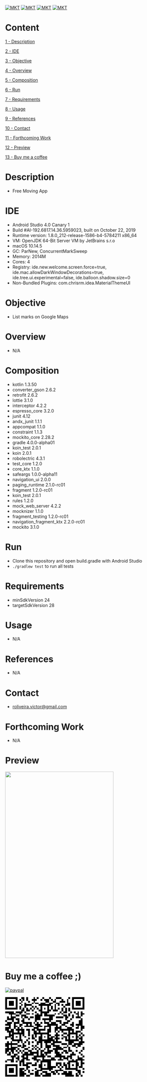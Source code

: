[![MKT](https://img.shields.io/badge/version-v1.0.0-blue.svg)](https://img.shields.io/badge/version-v1.0.0-blue.svg)
[![MKT](https://img.shields.io/badge/language-Kotlin-orange.svg)](https://img.shields.io/badge/language-Kotlin-orange.svg)
[![MKT](https://img.shields.io/badge/platform-Android-lightgrey.svg)](https://img.shields.io/badge/platform-Android-lightgrey.svg)
[![MKT](https://img.shields.io/badge/license-Copyleft-red.svg)](./LICENSE)

# Content

[1 - Description](#description)

[2 - IDE](#ide)

[3 - Objective](#objective)

[4 - Overview](#overview)

[5 - Composition](#composition)

[6 - Run](#run)

[7 - Requirements](#requirements)

[8 - Usage](#usage)

[9 - References](#references)

[10 - Contact](#contact)

[11 - Forthcoming Work](#forthcoming-work)

[12 - Preview](#preview)

[13 - Buy me a coffee](#buy-me-a-coffee-)

# Description

-   Free Moving App

# IDE

- Android Studio 4.0 Canary 1
- Build #AI-192.6817.14.36.5959023, built on October 22, 2019
- Runtime version: 1.8.0_212-release-1586-b4-5784211 x86_64
- VM: OpenJDK 64-Bit Server VM by JetBrains s.r.o
- macOS 10.14.5
- GC: ParNew, ConcurrentMarkSweep
- Memory: 2014M
- Cores: 4
- Registry: ide.new.welcome.screen.force=true, ide.mac.allowDarkWindowDecorations=true, ide.tree.ui.experimental=false, ide.balloon.shadow.size=0
- Non-Bundled Plugins: com.chrisrm.idea.MaterialThemeUI

# Objective

  - List marks on Google Maps

# Overview

  - N/A

# Composition

- kotlin                   1.3.50
- converter_gson           2.6.2
- retrofit                 2.6.2
- lottie                   3.1.0
- interceptor              4.2.2
- espresso_core            3.2.0
- junit                    4.12
- andx_junit               1.1.1
- appcompat                1.1.0
- constraint               1.1.3
- mockito_core             2.28.2
- gradle                   4.0.0-alpha01
- koin_test                2.0.1
- koin                     2.0.1
- robolectric              4.3.1
- test_core                1.2.0
- core_ktx                 1.1.0
- safeargs                 1.0.0-alpha11
- navigation_ui            2.0.0
- paging_runtime           2.1.0-rc01
- fragment                 1.2.0-rc01
- koin_test                2.0.1
- rules                    1.2.0
- mock_web_server          4.2.2
- mocknizer                1.1.0
- fragment_testing         1.2.0-rc01
- navigation_fragment_ktx  2.2.0-rc01
- mockito                  3.1.0

# Run

  -  Clone this repository and open build.gradle with Android Studio
  -  `./gradlew test` to run all tests

# Requirements

  - minSdkVersion 24
  - targetSdkVersion 28

# Usage

  - N/A 

#   References

  - N/A

#   Contact

  - roliveira.victor@gmail.com

#   Forthcoming Work

  - N/A

#   Preview

<img src="assets/preview.gif" width="350" height="600">

#   Buy me a coffee ;)

[![paypal](https://www.paypalobjects.com/en_US/i/btn/btn_donateCC_LG.gif)](https://www.paypal.com/cgi-bin/webscr?cmd=_donations&business=5VY87PA2ETA6A&item_name=Buy+me+a+coffe+%3B%29&currency_code=USD&source=url)


![qr.png](assets/qr.png)